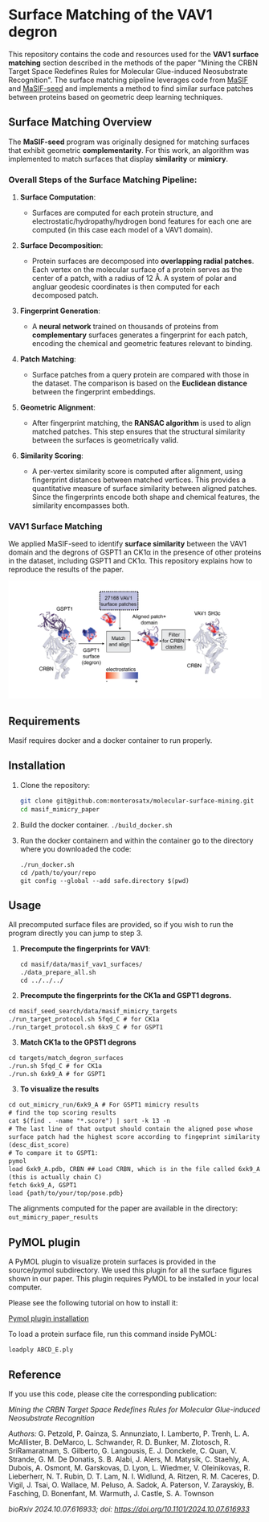 # Surface Matching of the VAV1 degron

This repository contains the code and resources used for the **VAV1 surface matching** section described in the methods of the paper 
"Mining the CRBN Target Space Redefines Rules for Molecular Glue-induced Neosubstrate Recognition". 
The surface matching pipeline leverages code from [MaSIF](http://github.com/LPDI-EPFL/masif) and [MaSIF-seed](http://github.com/LPDI-EPFL/masif_seed/) and implements a method to find similar surface patches between proteins based on geometric deep learning techniques.

## Surface Matching Overview

The **MaSIF-seed** program was originally designed for matching surfaces that exhibit geometric **complementarity**. 
For this work, an algorithm was implemented to match surfaces that display **similarity** or **mimicry**.

### Overall Steps of the Surface Matching Pipeline:

1. **Surface Computation**:
   - Surfaces are computed for each protein structure, and electrostatic/hydropathy/hydrogen bond features for each one are computed (in this case each model of a VAV1 domain).

1. **Surface Decomposition**: 
   - Protein surfaces are decomposed into **overlapping radial patches**. Each vertex on the molecular surface of a protein serves as the center of a patch, with a radius of 12 Å. A system of polar and angluar geodesic coordinates is then computed for each decomposed patch.
   
2. **Fingerprint Generation**: 
   - A **neural network** trained on thousands of proteins from **complementary** surfaces generates a fingerprint for each patch, encoding the chemical and geometric features relevant to binding.

3. **Patch Matching**: 
   - Surface patches from a query protein are compared with those in the dataset. The comparison is based on the **Euclidean distance** between the fingerprint embeddings.
   
4. **Geometric Alignment**: 
   - After fingerprint matching, the **RANSAC algorithm** is used to align matched patches. This step ensures that the structural similarity between the surfaces is geometrically valid.
   
5. **Similarity Scoring**: 
   - A per-vertex similarity score is computed after alignment, using fingerprint distances between matched vertices. This provides a quantitative measure of surface similarity between aligned patches. Since the fingerprints encode both shape and chemical features, the similarity encompasses both. 

### VAV1 Surface Matching

We applied MaSIF-seed to identify **surface similarity** between the VAV1 domain and the degrons of GSPT1 an CK1α in the presence of other proteins in the dataset, including GSPT1 and CK1α. This repository explains how to reproduce the results of the paper.

![Surface Matching](img/masif_surface_matching.png)

## Requirements

Masif requires docker and a docker container to run properly. 

## Installation

1. Clone the repository:
    ```bash
    git clone git@github.com:monterosatx/molecular-surface-mining.git
    cd masif_mimicry_paper
    ```

2. Build the docker container.
    ```./build_docker.sh```

3. Run the docker containern and within the container go to the directory where you downloaded the code: 
   ```
   ./run_docker.sh
   cd /path/to/your/repo
   git config --global --add safe.directory $(pwd)
   ```
   

## Usage

All precomputed surface files are provided, so if you wish to run the program directly you can jump to step 3.


1. **Precompute the fingerprints for VAV1**:
    ```
    cd masif/data/masif_vav1_surfaces/
    ./data_prepare_all.sh
    cd ../../../
    ```

2.  **Precompute the fingerprints for the CK1a and GSPT1 degrons.**
   ```
   cd masif_seed_search/data/masif_mimicry_targets
   ./run_target_protocol.sh 5fqd_C # for CK1a
   ./run_target_protocol.sh 6kx9_C # for GSPT1
   ```

3.  **Match CK1a to the GPST1 degrons**
   ```
   cd targets/match_degron_surfaces
   ./run.sh 5fqd_C # for CK1a
   ./run.sh 6xk9_A # for GSPT1
   ```
3.  **To visualize the results**
   ``` 
   cd out_mimicry_run/6xk9_A # For GSPT1 mimicry results
   # find the top scoring results 
   cat $(find . -name "*.score") | sort -k 13 -n
   # The last line of that output should contain the aligned pose whose surface patch had the highest score according to fingeprint similarity (desc_dist_score)
   # To compare it to GSPT1: 
   pymol 
   load 6xk9_A.pdb, CRBN ## Load CRBN, which is in the file called 6xk9_A (this is actually chain C)
   fetch 6xk9_A, GSPT1
   load {path/to/your/top/pose.pdb}
   ```

   The alignments computed for the paper are available in the directory: ```out_mimicry_paper_results```

## PyMOL plugin

A PyMOL plugin to visualize protein surfaces is provided in the source/pymol subdirectory. We used this plugin for all the surface figures 
shown in our paper. This plugin requires PyMOL to be installed in your local computer.

Please see the following tutorial on how to install it:

[Pymol plugin installation](pymol_plugin_installation.md)

To load a protein surface file, run this command inside PyMOL: 

```
loadply ABCD_E.ply
```

   

## Reference

If you use this code, please cite the corresponding publication:

_*Mining the CRBN Target Space Redefines Rules for Molecular Glue-induced Neosubstrate Recognition*_

*Authors:* G. Petzold, P. Gainza, S. Annunziato, I. Lamberto, P. Trenh, L. A. McAllister, B. DeMarco, L. Schwander, R. D. Bunker, M. Zlotosch, R. SriRamaratnam, S. Gilberto, G. Langousis, E. J. Donckele, C. Quan, V. Strande, G. M. De Donatis, S. B. Alabi, J. Alers, M. Matysik, C. Staehly, A. Dubois, A. Osmont, M. Garskovas, D. Lyon, L. Wiedmer, V. Oleinikovas, R. Lieberherr, N. T. Rubin, D. T. Lam, N. I. Widlund, A. Ritzen, R. M. Caceres, D. Vigil, J. Tsai, O. Wallace, M. Peluso, A. Sadok, A. Paterson, V. Zarayskiy, B. Fasching, D. Bonenfant, M. Warmuth, J. Castle, S. A. Townson

_bioRxiv 2024.10.07.616933; doi: https://doi.org/10.1101/2024.10.07.616933_
